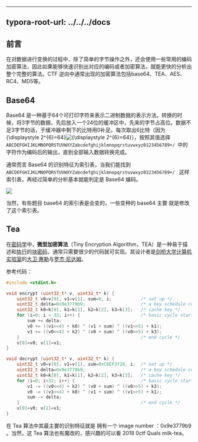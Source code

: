
---
typora-root-url: ../../../docs
---
## 前言

在对数据进行变换的过程中，除了简单的字节操作之外，还会使用一些常用的编码加密算法，因此如果能够快速识别出对应的编码或者加密算法，就能更快的分析出整个完整的算法。CTF 逆向中通常出现的加密算法包括base64、TEA、AES、RC4、MD5等。

## Base64

Base64 是一种基于64个可打印字符来表示二进制数据的表示方法。转换的时候，将3字节的数据，先后放入一个24位的缓冲区中，先来的字节占高位。数据不足3字节的话，于缓冲器中剩下的比特用0补足。每次取出6比特（因为{\displaystyle 2^{6}=64}![{\displaystyle 2^{6}=64}](https://wikimedia.org/api/rest_v1/media/math/render/svg/c4becc8d811901597b9807eccff60f0897e3701a)），按照其值选择`ABCDEFGHIJKLMNOPQRSTUVWXYZabcdefghijklmnopqrstuvwxyz0123456789+/ `中的字符作为编码后的输出，直到全部输入数据转换完成。





通常而言 Base64 的识别特征为索引表，当我们能找到 `ABCDEFGHIJKLMNOPQRSTUVWXYZabcdefghijklmnopqrstuvwxyz0123456789+/ ` 这样索引表，再经过简单的分析基本就能判定是 Base64 编码。

![](http://ob2hrvcxg.bkt.clouddn.com/20180822140744.png)



当然，有些题目 base64 的索引表是会变的，一些变种的 base64 主要 就是修改了这个索引表。





## Tea

在[密码学](https://zh.wikipedia.org/wiki/%E5%AF%86%E7%A0%81%E5%AD%A6)中，**微型加密算法**（Tiny Encryption Algorithm，TEA）是一种易于描述和[执行](https://zh.wikipedia.org/w/index.php?title=%E6%89%A7%E8%A1%8C&action=edit&redlink=1)的[块密码](https://zh.wikipedia.org/wiki/%E5%A1%8A%E5%AF%86%E7%A2%BC)，通常只需要很少的代码就可实现。其设计者是[剑桥大学计算机实验室](https://zh.wikipedia.org/wiki/%E5%89%91%E6%A1%A5%E5%A4%A7%E5%AD%A6)的[大卫·惠勒](https://zh.wikipedia.org/w/index.php?title=%E5%A4%A7%E5%8D%AB%C2%B7%E6%83%A0%E5%8B%92&action=edit&redlink=1)与[罗杰·尼达姆](https://zh.wikipedia.org/w/index.php?title=%E7%BD%97%E6%9D%B0%C2%B7%E5%B0%BC%E8%BE%BE%E5%A7%86&action=edit&redlink=1)。



参考代码：

```c
#include <stdint.h>

void encrypt (uint32_t* v, uint32_t* k) {
    uint32_t v0=v[0], v1=v[1], sum=0, i;           /* set up */
    uint32_t delta=0x9e3779b9;                     /* a key schedule constant */
    uint32_t k0=k[0], k1=k[1], k2=k[2], k3=k[3];   /* cache key */
    for (i=0; i < 32; i++) {                       /* basic cycle start */
        sum += delta;
        v0 += ((v1<<4) + k0) ^ (v1 + sum) ^ ((v1>>5) + k1);
        v1 += ((v0<<4) + k2) ^ (v0 + sum) ^ ((v0>>5) + k3);  
    }                                              /* end cycle */
    v[0]=v0; v[1]=v1;
}

void decrypt (uint32_t* v, uint32_t* k) {
    uint32_t v0=v[0], v1=v[1], sum=0xC6EF3720, i;  /* set up */
    uint32_t delta=0x9e3779b9;                     /* a key schedule constant */
    uint32_t k0=k[0], k1=k[1], k2=k[2], k3=k[3];   /* cache key */
    for (i=0; i<32; i++) {                         /* basic cycle start */
        v1 -= ((v0<<4) + k2) ^ (v0 + sum) ^ ((v0>>5) + k3);
        v0 -= ((v1<<4) + k0) ^ (v1 + sum) ^ ((v1>>5) + k1);
        sum -= delta;                                   
    }                                              /* end cycle */
    v[0]=v0; v[1]=v1;
}
```



在 Tea 算法中其最主要的识别特征就是 拥有一个 image number ：0x9e3779b9 。当然，这 Tea 算法也有魔改的，感兴趣的可以看 2018 0ctf Quals milk-tea。
